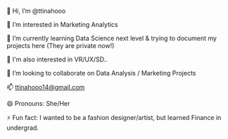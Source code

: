 👋 Hi, I’m @ttinahooo

👀 I’m interested in Marketing Analytics

🌱 I’m currently learning Data Science next level & trying to document my projects here (They are private now!)

🌸 I'm also interested in VR/UX/SD..

💞️ I’m looking to collaborate on Data Analysis / Marketing Projects

📫 ttinahooo14@gmail.com

😄 Pronouns: She/Her

⚡ Fun fact: I wanted to be a fashion designer/artist, but learned Finance in undergrad.

<!---
ttinahooo/ttinahooo is a ✨ special ✨ repository because its `README.md` (this file) appears on your GitHub profile.
You can click the Preview link to take a look at your changes.
--->
